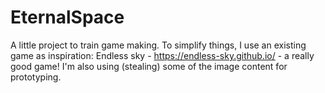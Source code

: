 # EternalSpace
A little project to train game making. To simplify things, I use an existing game as inspiration:
Endless sky - https://endless-sky.github.io/ - a really good game!
I'm also using (stealing) some of the image content for prototyping.
